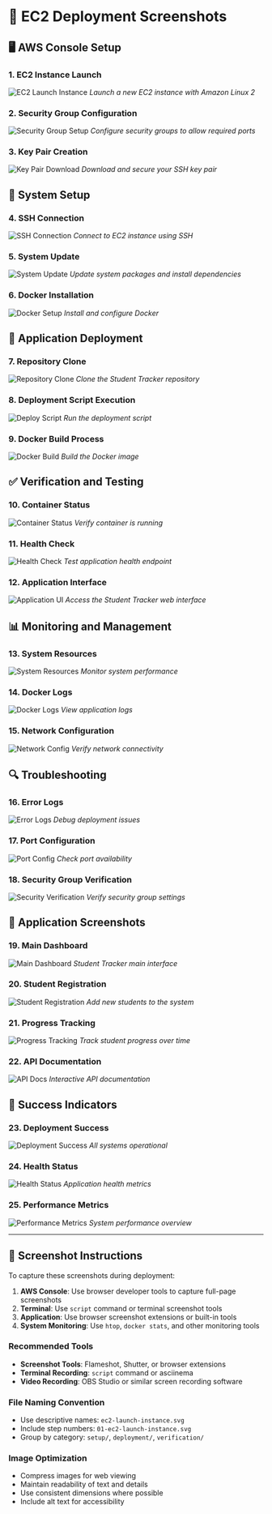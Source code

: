 # 📸 EC2 Deployment Screenshots

## 🖥️ AWS Console Setup

### 1. EC2 Instance Launch
![EC2 Launch Instance](images/ec2-launch-instance.svg)
*Launch a new EC2 instance with Amazon Linux 2*

### 2. Security Group Configuration
![Security Group Setup](images/security-group-setup.svg)
*Configure security groups to allow required ports*

### 3. Key Pair Creation
![Key Pair Download](images/key-pair-download.svg)
*Download and secure your SSH key pair*

## 🔧 System Setup

### 4. SSH Connection
![SSH Connection](images/ssh-connection.svg)
*Connect to EC2 instance using SSH*

### 5. System Update
![System Update](images/system-update.svg)
*Update system packages and install dependencies*

### 6. Docker Installation
![Docker Setup](images/docker-setup.svg)
*Install and configure Docker*

## 🚀 Application Deployment

### 7. Repository Clone
![Repository Clone](images/repo-clone.svg)
*Clone the Student Tracker repository*

### 8. Deployment Script Execution
![Deploy Script](images/deploy-script.svg)
*Run the deployment script*

### 9. Docker Build Process
![Docker Build](images/docker-build.svg)
*Build the Docker image*

## ✅ Verification and Testing

### 10. Container Status
![Container Status](images/container-status.svg)
*Verify container is running*

### 11. Health Check
![Health Check](images/health-check.svg)
*Test application health endpoint*

### 12. Application Interface
![Application UI](images/application-ui.svg)
*Access the Student Tracker web interface*

## 📊 Monitoring and Management

### 13. System Resources
![System Resources](images/system-resources.svg)
*Monitor system performance*

### 14. Docker Logs
![Docker Logs](images/docker-logs.svg)
*View application logs*

### 15. Network Configuration
![Network Config](images/network-config.svg)
*Verify network connectivity*

## 🔍 Troubleshooting

### 16. Error Logs
![Error Logs](images/error-logs.svg)
*Debug deployment issues*

### 17. Port Configuration
![Port Config](images/port-config.svg)
*Check port availability*

### 18. Security Group Verification
![Security Verification](images/security-verification.svg)
*Verify security group settings*

## 📱 Application Screenshots

### 19. Main Dashboard
![Main Dashboard](images/main-dashboard.svg)
*Student Tracker main interface*

### 20. Student Registration
![Student Registration](images/student-registration.svg)
*Add new students to the system*

### 21. Progress Tracking
![Progress Tracking](images/progress-tracking.svg)
*Track student progress over time*

### 22. API Documentation
![API Docs](images/api-docs.svg)
*Interactive API documentation*

## 🎯 Success Indicators

### 23. Deployment Success
![Deployment Success](images/deployment-success.svg)
*All systems operational*

### 24. Health Status
![Health Status](images/health-status.svg)
*Application health metrics*

### 25. Performance Metrics
![Performance Metrics](images/performance-metrics.svg)
*System performance overview*

---

## 📝 Screenshot Instructions

To capture these screenshots during deployment:

1. **AWS Console**: Use browser developer tools to capture full-page screenshots
2. **Terminal**: Use `script` command or terminal screenshot tools
3. **Application**: Use browser screenshot extensions or built-in tools
4. **System Monitoring**: Use `htop`, `docker stats`, and other monitoring tools

### Recommended Tools
- **Screenshot Tools**: Flameshot, Shutter, or browser extensions
- **Terminal Recording**: `script` command or asciinema
- **Video Recording**: OBS Studio or similar screen recording software

### File Naming Convention
- Use descriptive names: `ec2-launch-instance.svg`
- Include step numbers: `01-ec2-launch-instance.svg`
- Group by category: `setup/`, `deployment/`, `verification/`

### Image Optimization
- Compress images for web viewing
- Maintain readability of text and details
- Use consistent dimensions where possible
- Include alt text for accessibility